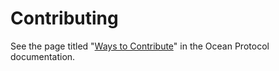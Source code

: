 <!--
Copyright 2021 Ocean Protocol Foundation
SPDX-License-Identifier: Apache-2.0
-->
# Contributing

See the page titled "[Ways to Contribute](https://docs.oceanprotocol.com/concepts/contributing/)" in the Ocean Protocol documentation.
